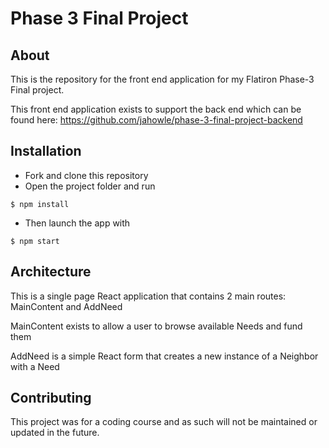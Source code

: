 # Phase 3 Final Project

## About

This is the repository for the front end application for my Flatiron Phase-3 Final project.

This front end application exists to support the back end which can be found here: https://github.com/jahowle/phase-3-final-project-backend

## Installation

- Fork and clone this repository
- Open the project folder and run

```console
$ npm install
```

- Then launch the app with

```console
$ npm start
```

## Architecture

This is a single page React application that contains 2 main routes: MainContent and AddNeed

MainContent exists to allow a user to browse available Needs and fund them

AddNeed is a simple React form that creates a new instance of a Neighbor with a Need

## Contributing

This project was for a coding course and as such will not be maintained or updated in the future.
